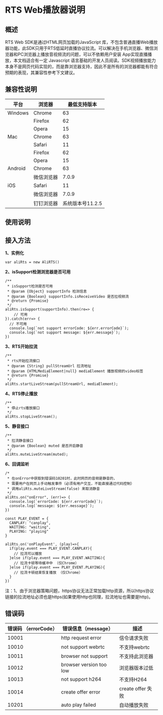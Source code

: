 RTS Web播放器说明 
=================================



概述 
-----------------------

RTS Web SDK是通过HTML网页加载的JavaScript 库，不包含普通直播Web播放器功能，此SDK只用于RTS低延时直播协议拉流。可以解决在手机浏览器、微信浏览器和PC浏览器上播放音视频流的问题，可以不依赖用户安装 App实现直播播放，本文档适合有一定 Javascript 语言基础的开发人员阅读。SDK视频播放能力本身不是网页代码实现的，而是靠浏览器支持，因此不是所有的浏览器都能有符合预期的表现，其兼容性参考下文建议。



兼容性说明 
--------------------------



|   平台    |   浏览器   |   最低支持版本    |
|---------|---------|-------------|
| Windows | Chrome  | 63          |
|         | Firefox | 62          |
|         | Opera   | 15          |
| Mac     | Chrome  | 63          |
|         | Safari  | 11          |
|         | Firefox | 62          |
|         | Opera   | 15          |
| Android | Chrome  | 63          |
|         | 微信浏览器   | 7.0.9       |
| iOS     | Safari  | 11          |
|         | 微信浏览器   | 7.0.9       |
|         | 钉钉浏览器   | 系统版本号11.2.5 |





使用说明 
-------------------------

接入方法 
----------------------

**1、实例化** 

    var aliRts = new AliRTS()



**2、isSupport检测浏览器是否可用** 

    /** 
     * isSupport检测是否可用 
     * @param {Object} supportInfo 检测信息 
     * @param {Boolean} supportInfo.isReceiveVideo 是否拉视频流 
     * @return {Promise}  
     */ 
    aliRts.isSupport(supportInfo).then(re=> { 
        // 可用 
    }).catch(err=> { 
      // 不可用 
      console.log(`not support errorCode: ${err.errorCode}`); 
      console.log(`not support message: ${err.message}`); 
    })



**3、RTS开始拉流** 

    /** 
     * rts开始拉流接口 
     * @param {String} pullStreamUrl 拉流地址 
     * @param {HTMLMediaElement|null} mediaElement 播放视频的video标签 
     * @return {Promise}  
     */ 
    aliRts.startLiveStream(pullStreamUrl, mediaElement);



**4、RTS停止播放** 

    /** 
     * 停止rts播放接口 
     */ 
    aliRts.stopLiveStream();



**5、静音接口** 

    /** 
     * 拉流静音接口 
     * @param {Boolean} muted 是否开启静音 
     */ 
    aliRts.muteLiveStream(muted);



**6、回调监听** 

    /*
     * 在onError中获取到错误码10201时，此时网页的音频是静音的，
     * 需要用户在网页上手动触发事件（必须有用户交互，不能直接通过代码控制）
     * 调用aliRts.muteLiveStream(false) 来取消静音
     */
    aliRts.on("onError", (err)=> {
      console.log(`errorCode: ${err.errorCode}`);
      console.log(`message: ${err.message}`);
    })
    
    const PLAY_EVENT = {
      CANPLAY: "canplay",
      WAITING: "waiting",
      PLAYING: "playing"
    }
    
    aliRts.on('onPlayEvent', (play)=>{
      if(play.event === PLAY_EVENT.CANPLAY){
        // 拉流可以播放
      }else if(play.event === PLAY_EVENT.WAITING){
        // 拉流卡顿等待缓冲中 （仅Chrome）
      }else if(play.event === PLAY_EVENT.PLAYING){
        // 拉流卡顿结束恢复播放 （仅Chrome）
      }
    })





注：1、由于浏览器策略问题，https协议无法正常加载http资源，所以https协议链接的拉流地址必须也是https(如果使用http也同理，拉流地址也需要是http)。

错误码 
---------------------



| 错误码 （errorCode） |      错误信息（message）      |       描述        |
|-----------------|-------------------------|-----------------|
| 10001           | http request error      | 信令请求失败          |
| 10010           | not support webrtc      | 不支持webrtc       |
| 10011           | browser not support     | 不支持此浏览器         |
| 10012           | browser version too low | 浏览器版本过低         |
| 10013           | not support h264        | 不支持H264         |
| 10014           | create offer error      | create offer 失败 |
| 10201           | auto play failed        | 自动播放失败          |



